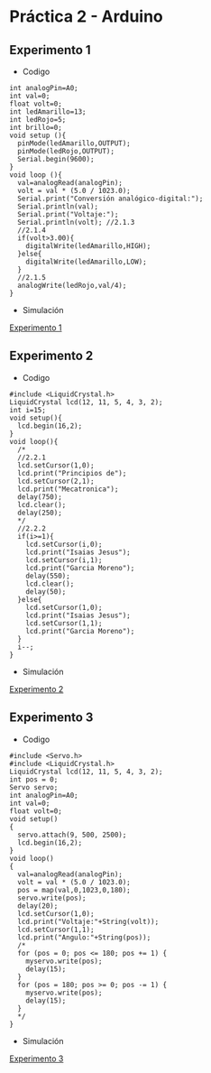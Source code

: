 # Práctica 2 - Arduino
## Experimento 1
- Codigo
~~~
int analogPin=A0;
int val=0;
float volt=0;
int ledAmarillo=13;
int ledRojo=5;
int brillo=0;
void setup (){
  pinMode(ledAmarillo,OUTPUT);
  pinMode(ledRojo,OUTPUT);
  Serial.begin(9600);
}
void loop (){
  val=analogRead(analogPin);
  volt = val * (5.0 / 1023.0);
  Serial.print("Conversión analógico-digital:");
  Serial.println(val);
  Serial.print("Voltaje:");
  Serial.println(volt); //2.1.3
  //2.1.4
  if(volt>3.00){
    digitalWrite(ledAmarillo,HIGH);
  }else{
  	digitalWrite(ledAmarillo,LOW);
  }
  //2.1.5
  analogWrite(ledRojo,val/4); 
}
~~~
- Simulación 

[Experimento 1]( https://www.tinkercad.com/things/h9Bk7t086mj )

## Experimento 2
- Codigo

~~~
#include <LiquidCrystal.h>
LiquidCrystal lcd(12, 11, 5, 4, 3, 2);
int i=15;
void setup(){
  lcd.begin(16,2);
}
void loop(){
  /*
  //2.2.1
  lcd.setCursor(1,0);
  lcd.print("Principios de");
  lcd.setCursor(2,1);
  lcd.print("Mecatronica");
  delay(750);
  lcd.clear();
  delay(250);
  */
  //2.2.2
  if(i>=1){
    lcd.setCursor(i,0);
    lcd.print("Isaias Jesus");
    lcd.setCursor(i,1);
    lcd.print("Garcia Moreno");
    delay(550);
    lcd.clear();
    delay(50);
  }else{
    lcd.setCursor(1,0);
    lcd.print("Isaias Jesus");
    lcd.setCursor(1,1);
    lcd.print("Garcia Moreno");
  }
  i--;
}
~~~
- Simulación 

[Experimento 2](https://www.tinkercad.com/things/jN2yGjUiO2b)

## Experimento 3
- Codigo

~~~
#include <Servo.h>
#include <LiquidCrystal.h>
LiquidCrystal lcd(12, 11, 5, 4, 3, 2);
int pos = 0;
Servo servo;
int analogPin=A0;
int val=0;
float volt=0;
void setup()
{
  servo.attach(9, 500, 2500);
  lcd.begin(16,2);
}
void loop()
{
  val=analogRead(analogPin);
  volt = val * (5.0 / 1023.0);
  pos = map(val,0,1023,0,180);
  servo.write(pos);
  delay(20);
  lcd.setCursor(1,0);
  lcd.print("Voltaje:"+String(volt));
  lcd.setCursor(1,1);
  lcd.print("Angulo:"+String(pos));
  /*
  for (pos = 0; pos <= 180; pos += 1) {
    myservo.write(pos);
    delay(15); 
  }
  for (pos = 180; pos >= 0; pos -= 1) {
    myservo.write(pos);
    delay(15); 
  }
  */
}
~~~
- Simulación 

[Experimento 3](https://www.tinkercad.com/things/aVhPzS2edHc)
